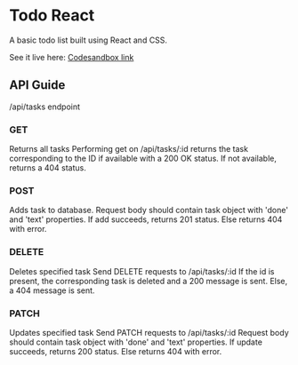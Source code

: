 # Todo React
A basic todo list built using React and CSS.

See it live here: [Codesandbox link](https://codesandbox.io/s/todo-list-react-7fj0k)

## API Guide

/api/tasks endpoint

### GET
Returns all tasks
Performing get on /api/tasks/:id returns the task corresponding to the ID if available with a 200 OK status.
If not available, returns a 404 status.

### POST
Adds task to database.
Request body should contain task object with 'done' and 'text' properties.
If add succeeds, returns 201 status. Else returns 404 with error.

### DELETE
Deletes specified task
Send DELETE requests to /api/tasks/:id
If the id is present, the corresponding task is deleted and a 200 message is sent. Else, a 404 message is sent.

### PATCH
Updates specified task
Send PATCH requests to /api/tasks/:id
Request body should contain task object with 'done' and 'text' properties.
If update succeeds, returns 200 status. Else returns 404 with error.